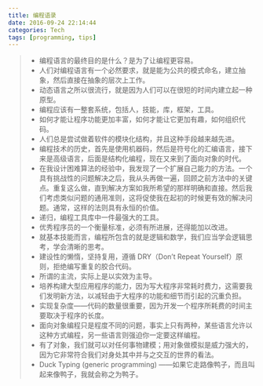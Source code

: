 ```yaml
---
title: 编程语录
date: 2016-09-24 22:14:44
categories: Tech
tags: [programming, tips]
---
```


> - 编程语言的最终目的是什么？是为了让编程更容易。
> - 人们对编程语言有一个必然要求，就是能为公共的模式命名，建立抽象，然后直接在抽象的层次上工作。
> - 动态语言之所以很流行，就是因为人们可以在很短的时间内建立起一种原型。
> - 编程应该有一整套系统，包括人，技能，库，框架，工具。
> - 如何才能让程序功能更加丰富，如何才能让它更加有趣，如何组织代码。
> - 人们总是尝试做着软件的模块化结构，并且这种手段越来越先进。
> - 编程技术的历史，首先是使用机器码，然后是符号化的汇编语言，接下来是高级语言，后面是结构化编程，现在又来到了面向对象的时代。
> - 在我设计困难算法的经验中，我发现了一个扩展自己能力的方法。一个具有挑战性的问题解决之后，我从头再做一遍，回顾之前方法中的关键点。重复这么做，直到解决方案如我所希望的那样明确和直接。然后我们考虑类似问题的通用准则，这将促使我在起初的时候更有效的解决问题。通常，这样的法则具有永恒的价值。
> - 递归，编程工具库中一件最强大的工具。
> - 优秀程序员的一个衡量标准，必须有所进展，还得能加以改进。
> - 就基本技能而言，编程所包含的就是逻辑和数学，我们应当学会逻辑思考，学会清晰的思考。
> - 建设性的懒惰，坚持复用，遵循 DRY（Don’t Repeat Yourself）原则，拒绝编写重复的胶合代码。
> - 所谓的主流，实际上是以实效为主导。
> - 培养构建大型应用程序的能力，因为写大程序非常耗时费力，这需要我们发明新方法，以减轻由于大程序的功能和细节而引起的沉重负担。
> - 实现复杂度——代码的数量很重要，因为开发一个程序所耗费的时间主要取决于程序的长度。
> - 面向对象编程只是程度不同的问题，事实上只有两种，某些语言允许以这种方式编程，另一些语言则强迫你一定要这样编程。
> - 有了对象，我们就可以对任何事物建模；用对象做模拟是威力强大的，因为它非常符合我们对身处其中并与之交互的世界的看法。
> - Duck Typing (generic programming) ——如果它走路像鸭子，而且叫起来像鸭子，我就会称之为鸭子。
